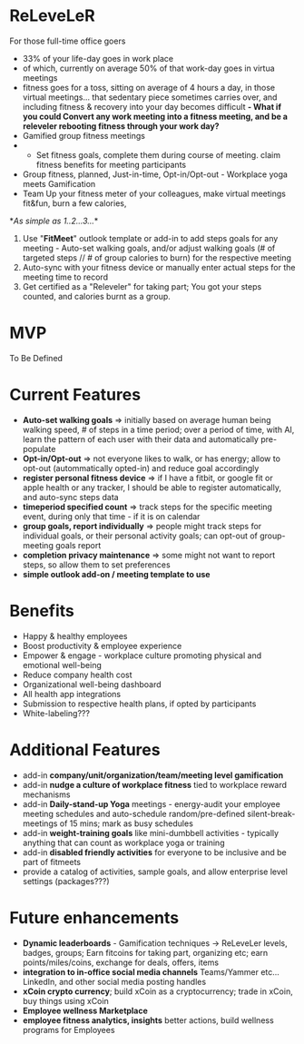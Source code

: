# **ReLeveLeR**
For those full-time office goers 
- 33% of your life-day goes in work place
- of which, currently on average 50% of that work-day goes in virtua meetings
- fitness goes for a toss, sitting on average of 4 hours a day, in those virtual meetings... that sedentary piece sometimes carries over, and including fitness & recovery into your day becomes difficult
**- What if you could Convert any work meeting into a fitness meeting, and be a releveler rebooting fitness through your work day?**
- Gamified group fitness meetings
- - Set fitness goals, complete them during course of meeting. claim fitness benefits for meeting participants
- Group fitness, planned, Just-in-time, Opt-in/Opt-out - Workplace yoga meets Gamification
- Team Up your fitness meter of your colleagues, make virtual meetings fit&fun, burn a few calories,


\**As simple as 1..2...3...**
1. Use "**FitMeet**" outlook template or add-in to add steps goals for any meeting - Auto-set walking goals, and/or adjust walking goals (# of targeted steps // # of group calories to burn) for the respective meeting
2. Auto-sync with your fitness device or manually enter actual steps for the meeting time to record
3. Get certified as a "Releveler" for taking part; You got your steps counted, and calories burnt as a group. 

# **MVP**
To Be Defined

# **Current Features**
- **Auto-set walking goals** => initially based on average human being walking speed, # of steps in a time period; over a period of time, with AI, learn the pattern of each user with their data and automatically pre-populate
- **Opt-in/Opt-out** => not everyone likes to walk, or has energy; allow to opt-out (autommatically opted-in) and reduce goal accordingly
- **register personal fitness device** => if I have a fitbit, or google fit or apple health or any tracker, I should be able to register automatically, and auto-sync steps data
- **timeperiod specified count** => track steps for the specific meeting event, during only that time - if it is on calendar
- **group goals, report individually** => people might track steps for individual goals, or their personal activity goals; can opt-out of group-meeting goals report
- **completion privacy maintenance** => some might not want to report steps, so allow them to set preferences
- **simple outlook add-on / meeting template to use**

# **Benefits**
- Happy & healthy employees
- Boost productivity & employee experience
- Empower & engage - workplace culture promoting physical and emotional well-being
- Reduce company health cost
- Organizational well-being dashboard
- All health app integrations
- Submission to respective health plans, if opted by participants
- White-labeling???

# **Additional Features**
- add-in **company/unit/organization/team/meeting level gamification**
- add-in **nudge a culture of workplace fitness** tied to workplace reward mechanisms
- add-in **Daily-stand-up Yoga** meetings - energy-audit your employee meeting schedules and auto-schedule random/pre-defined silent-break-meetings of 15 mins; mark as busy schedules
- add-in **weight-training goals** like mini-dumbbell activities - typically anything that can count as workplace yoga or training
- add-in **disabled friendly activities** for everyone to be inclusive and be part of fitmeets
- provide a catalog of activities, sample goals, and allow enterprise level settings (packages???)

# **Future enhancements**
- **Dynamic leaderboards** - Gamification techniques -> ReLeveLer levels, badges, groups; Earn fitcoins for taking part, organizing etc; earn points/miles/coins, exchange for deals, offers, items
- **integration to in-office social media channels** Teams/Yammer etc... LinkedIn, and other social media posting handles
- **xCoin crypto currency**; build xCoin as a cryptocurrency; trade in xCoin, buy things using xCoin
- **Employee wellness Marketplace**
- **employee fitness analytics, insights** better actions, build wellness programs for Employees
